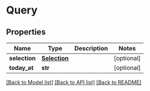 # Query


## Properties
Name | Type | Description | Notes
------------ | ------------- | ------------- | -------------
**selection** | [**Selection**](Selection.md) |  | [optional] 
**today_at** | **str** |  | [optional] 

[[Back to Model list]](../README.md#documentation-for-models) [[Back to API list]](../README.md#documentation-for-api-endpoints) [[Back to README]](../README.md)



